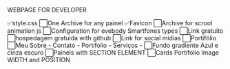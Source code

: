 WEBPAGE FOR DEVELOPER

✅style.css
⬜One Archive for any painel
✅Favicon
⬜Archive for scrool animation js
⬜Configuration for evebody Smartfones types 
⬜Link gratuito
⬜hospedagem gratuida with github
⬜Link for social midias
⬜Portifólio
⬜Meu Sobre - Contato - Portifolio - Serviços - 
⬜Fundo gradiente Azul e cinza escuro
⬜Painels with SECTION ELEMENT
⬜Cards Portifolio Image WIDTH and POSITION